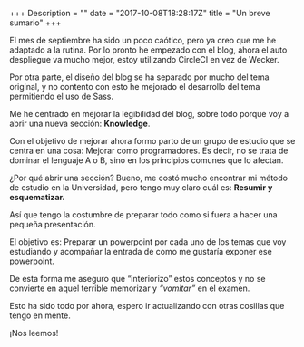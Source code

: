 +++
Description = ""
date = "2017-10-08T18:28:17Z"
title = "Un breve sumario"
+++

El mes de septiembre ha sido un poco caótico, pero ya creo que me he adaptado a la rutina. Por lo pronto he empezado con el blog, ahora el auto despliegue va mucho mejor, estoy utilizando CircleCI en vez de Wecker. 

Por otra parte, el diseño del blog se ha separado por mucho del tema original, y no contento con esto he mejorado el desarrollo del tema permitiendo el uso de Sass. 

Me he centrado en mejorar la legibilidad del blog, sobre todo porque voy a abrir una nueva sección: **Knowledge**. 

Con el objetivo de mejorar ahora formo parto de un grupo de estudio que se centra en una cosa: Mejorar como programadores. Es decir, no se trata de dominar el lenguaje A o B, sino en los principios comunes que lo afectan.

¿Por qué abrir una sección? Bueno, me costó mucho encontrar mi método de estudio en la Universidad, pero tengo muy claro cuál es: **Resumir y esquematizar.** 

Así que tengo la costumbre de preparar todo como si fuera a hacer una pequeña presentación.

El objetivo es: Preparar un powerpoint por cada uno de los temas que voy estudiando y acompañar la entrada de como me gustaría exponer ese powerpoint. 

De esta forma me aseguro que “interiorizo” estos conceptos y no se convierte en aquel terrible memorizar y *“vomitar”* en el examen.

Esto ha sido todo por ahora, espero ir actualizando con otras cosillas que tengo en mente.

¡Nos leemos!
